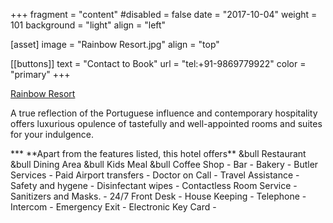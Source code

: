  +++
fragment = "content"
#disabled = false
date = "2017-10-04"
weight = 101
background = "light"
align = "left"

[asset]
  image = "Rainbow Resort.jpg"
  align = "top"

 [[buttons]]
  text = "Contact to Book"
  url = "tel:+91-9869779922"
  color = "primary"
+++


  <u>Rainbow Resort</u><p>
 <p>A true reflection of the Portuguese influence and contemporary hospitality offers luxurious opulence of tastefully and well-appointed rooms and suites for your indulgence.</p>
***
**Apart from the features listed, this hotel offers**
&bull Restaurant
&bull Dining Area
&bull Kids Meal
&bull Coffee Shop
- Bar
- Bakery
- Butler Services
- Paid Airport transfers
- Doctor on Call
- Travel Assistance
- Safety and hygene
- Disinfectant wipes
- Contactless Room Service
- Sanitizers and Masks.
- 24/7 Front Desk
- House Keeping
- Telephone
- Intercom
- Emergency Exit
- Electronic Key Card
- 